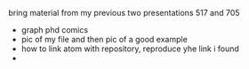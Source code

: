 bring material from my previous two presentations 517 and 705
- graph phd comics
- pic of my file and then pic of a good example
- how to link atom with repository, reproduce yhe link i found
- 
